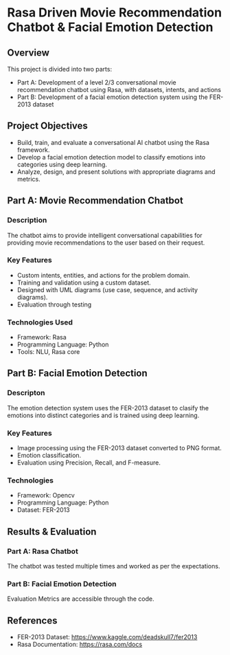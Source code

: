 # **Rasa Driven Movie Recommendation Chatbot & Facial Emotion Detection**

## Overview
This project is divided into two parts:
- Part A: Development of a level 2/3 conversational movie recommendation chatbot using Rasa, with datasets, intents, and actions
- Part B: Development of a facial emotion detection system using the FER-2013 dataset

## Project Objectives
- Build, train, and evaluate a conversational AI chatbot using the Rasa framework.
- Develop a facial emotion detection model to classify emotions into categories using deep learning.
- Analyze, design, and present solutions with appropriate diagrams and metrics.

## Part A: Movie Recommendation Chatbot
### Description
The chatbot aims to provide intelligent conversational capabilities for providing movie recommendations to the user based on their request.
### Key Features
- Custom intents, entities, and actions for the problem domain.
- Training and validation using a custom dataset.
- Designed with UML diagrams (use case, sequence, and activity diagrams).
- Evaluation through testing
### Technologies Used
- Framework: Rasa
- Programming Language: Python
- Tools: NLU, Rasa core

## Part B: Facial Emotion Detection
### Descripton
The emotion detection system uses the FER-2013 dataset to clasify the emotions into distinct categories and is trained using deep learning.
### Key Features
- Image processing using the FER-2013 dataset converted to PNG format.
- Emotion classification.
- Evaluation using Precision, Recall, and F-measure.
### Technologies 
- Framework: Opencv
- Programming Language: Python
- Dataset: FER-2013

## Results & Evaluation
### Part A: Rasa Chatbot
The chatbot was tested multiple times and worked as per the expectations.
### Part B: Facial Emotion Detection
Evaluation Metrics are accessible through the code.

## References
- FER-2013 Dataset: https://www.kaggle.com/deadskull7/fer2013
- Rasa Documentation: https://rasa.com/docs
